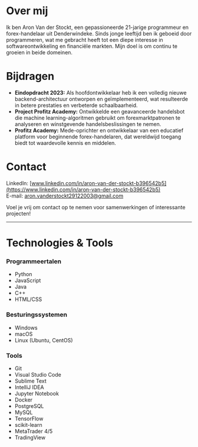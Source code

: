# Over mij  
Ik ben Aron Van der Stockt, een gepassioneerde 21-jarige programmeur en forex-handelaar uit Denderwindeke. Sinds jonge leeftijd ben ik geboeid door programmeren, wat me gebracht heeft tot een diepe interesse in softwareontwikkeling en financiële markten. Mijn doel is om continu te groeien in beide domeinen.

# Bijdragen  
- **Eindopdracht 2023:** Als hoofdontwikkelaar heb ik een volledig nieuwe backend-architectuur ontworpen en geïmplementeerd, wat resulteerde in betere prestaties en verbeterde schaalbaarheid.  
- **Project Profitz Academy:** Ontwikkelde een geavanceerde handelsbot die machine learning-algoritmen gebruikt om forexmarktpatronen te analyseren en winstgevende handelsbeslissingen te nemen.  
- **Profitz Academy:** Mede-oprichter en ontwikkelaar van een educatief platform voor beginnende forex-handelaren, dat wereldwijd toegang biedt tot waardevolle kennis en middelen.

# Contact  
LinkedIn: [www.linkedin.com/in/aron-van-der-stockt-b396542b5](https://www.linkedin.com/in/aron-van-der-stockt-b396542b5)  
E-mail: aron.vanderstockt29122003@gmail.com  

Voel je vrij om contact op te nemen voor samenwerkingen of interessante projecten!

---

# Technologies & Tools

### Programmeertalen  
- Python  
- JavaScript  
- Java  
- C++  
- HTML/CSS  

### Besturingssystemen  
- Windows  
- macOS  
- Linux (Ubuntu, CentOS)  

### Tools  
- Git  
- Visual Studio Code  
- Sublime Text  
- IntelliJ IDEA  
- Jupyter Notebook  
- Docker  
- PostgreSQL  
- MySQL  
- TensorFlow  
- scikit-learn  
- MetaTrader 4/5  
- TradingView  
